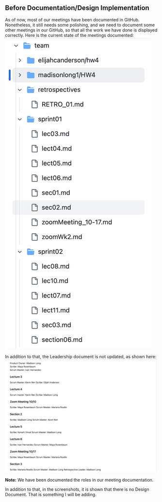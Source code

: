 ## Before Documentation/Design Implementation 

As of now, most of our meetings have been documented in GitHub. Nonetheless, it still needs some polishing, and we need to document some other meetings in our GitHub, so that all the work we have done is displayed correctly. Here is the current state of the meetings documented:
![Current State of Documented Meetings](before-implementation-state.png)


In addition to that, the Leadership document is not updated, as shown here: 
![Current State of Leadership Roles File](before-implementation-leadership.png)

**Note:** We have been documented the roles in our meeting documentation.

In addition to that, in the screenshots, it is shown that there is no Design Document. That is something I will be adding.
